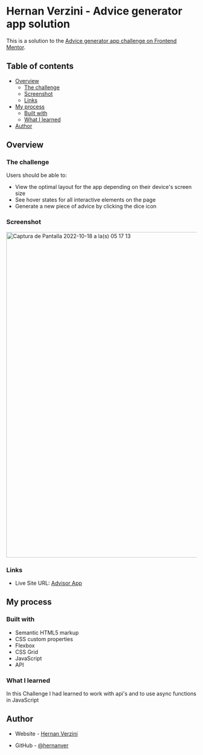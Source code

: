 # Hernan Verzini - Advice generator app solution

This is a solution to the [Advice generator app challenge on Frontend Mentor](https://www.frontendmentor.io/challenges/advice-generator-app-QdUG-13db). 

## Table of contents

- [Overview](#overview)
  - [The challenge](#the-challenge)
  - [Screenshot](#screenshot)
  - [Links](#links)
- [My process](#my-process)
  - [Built with](#built-with)
  - [What I learned](#what-i-learned)
- [Author](#author)


## Overview

### The challenge

Users should be able to:

- View the optimal layout for the app depending on their device's screen size
- See hover states for all interactive elements on the page
- Generate a new piece of advice by clicking the dice icon

### Screenshot

<img width="860" alt="Captura de Pantalla 2022-10-18 a la(s) 05 17 13" src="https://user-images.githubusercontent.com/99434648/196377248-283a672b-e5fe-4a0a-a8c3-996b54b82229.png">



### Links

- Live Site URL: [Advisor App](https://hv-advisor-app.netlify.app/)

## My process

### Built with

- Semantic HTML5 markup
- CSS custom properties
- Flexbox
- CSS Grid
- JavaScript
- API


### What I learned

In this Challenge I had learned to work with api's and to use async functions in JavaScript



## Author

- Website - [Hernan Verzini](https://hernanverzini.pythonanywhere.com)

- GitHub - [@hernanver](https://www.github.com/hernanver)


